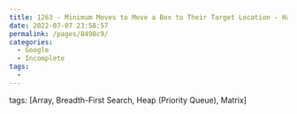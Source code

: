 ```yaml
---
title: 1263 - Minimum Moves to Move a Box to Their Target Location - Hard
date: 2022-07-07 23:58:57
permalink: /pages/8498c9/
categories:
  - Google
  - Incomplete
tags:
  - 
---
```

tags: [Array, Breadth-First Search, Heap (Priority Queue), Matrix]